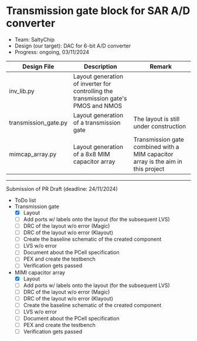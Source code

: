 # Transmission gate block for SAR A/D converter
- Team: SaltyChip
- Design (our target): DAC for 6-bit A/D converter
- Progress: ongoing, 03/11/2024 

| Design File | Description | Remark |
| --- | --- | --- |
| inv_lib.py | Layout generation of inverter for controlling the transmission gate's PMOS and NMOS | |
| transmission_gate.py | Layout generation of a transmission gate | The layout is still under construction |
| mimcap_array.py | Layout generation of a 8x8 MIM capacitor array | Transmission gate combined with a MIM capacitor array is the aim in this project |

---

Submission of PR Draft (deadline: 24/11/2024)

- ToDo list
- Transmission gate
    - [x] Layout
    - [ ] Add ports w/ labels onto the layout (for the subsequent LVS)
    - [ ] DRC of the layout w/o error (Magic)
    - [ ] DRC of the layout w/o error (Klayout)
    - [ ] Create the baseline schematic of the created component
    - [ ] LVS w/o error
    - [ ] Document about the PCell specification
    - [ ] PEX and create the testbench
    - [ ] Verification gets passed
- MIMI capacitor array 
    - [x] Layout
    - [ ] Add ports w/ labels onto the layout (for the subsequent LVS)
    - [ ] DRC of the layout w/o error (Magic)
    - [ ] DRC of the layout w/o error (Klayout)
    - [ ] Create the baseline schematic of the created component
    - [ ] LVS w/o error
    - [ ] Document about the PCell specification
    - [ ] PEX and create the testbench
    - [ ] Verification gets passed